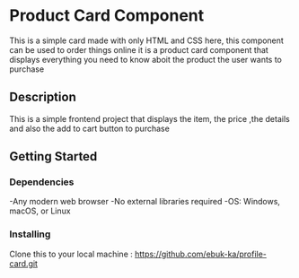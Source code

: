 # Product Card Component 
This is a simple card made with only HTML and CSS here, this component can be used to order things online it is a product card component that displays everything you need to know aboit the product the user wants to purchase
## Description 
This is a simple frontend project that displays the item, the price ,the details and also the add to cart button to purchase
## Getting Started 
### Dependencies 
-Any modern web browser
-No external libraries required 
-OS: Windows, macOS, or Linux
### Installing 
Clone this to your local machine :
https://github.com/ebuk-ka/profile-card.git
